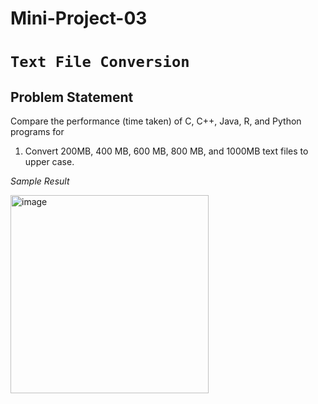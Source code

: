 # Mini-Project-03
# `Text File Conversion`
## Problem Statement
Compare the performance (time taken) of C, C++, Java, R, and Python programs for
1. Convert 200MB, 400 MB, 600 MB, 800 MB, and 1000MB text files to upper case.

*Sample Result* 

<img width="317" alt="image" src="https://github.com/Tanishasharma11/Mini-Project-03-Text-File-Conversion/assets/92216346/7de2a4f8-8ca0-49fd-ab52-622dbed015de">
